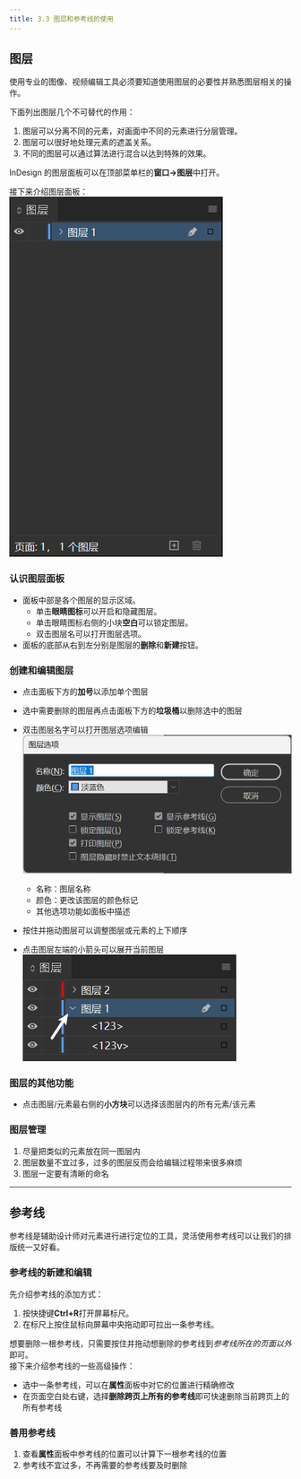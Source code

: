 ```yaml
---
title: 3.3 图层和参考线的使用
---
```


## 图层
使用专业的图像、视频编辑工具必须要知道使用图层的必要性并熟悉图层相关的操作。  

下面列出图层几个不可替代的作用：
1. 图层可以分离不同的元素，对画面中不同的元素进行分层管理。
2. 图层可以很好地处理元素的遮盖关系。
3. 不同的图层可以通过算法进行混合以达到特殊的效果。

InDesign 的图层面板可以在顶部菜单栏的**窗口->图层**中打开。  

接下来介绍图层面板：  
![图层面板](../data/Snipaste_2023-06-06_17-47-13.jpg)

### 认识图层面板
- 面板中部是各个图层的显示区域。
  - 单击**眼睛图标**可以开启和隐藏图层。
  - 单击眼睛图标右侧的小块**空白**可以锁定图层。
  - 双击图层名可以打开图层选项。
- 面板的底部从右到左分别是图层的**删除**和**新建**按钮。

### 创建和编辑图层
- 点击面板下方的**加号**以添加单个图层
- 选中需要删除的图层再点击面板下方的**垃圾桶**以删除选中的图层
- 双击图层名字可以打开图层选项编辑
![图层选项](../data/Snipaste_2023-06-06_18-00-53.jpg)
	- 名称：图层名称
	- 颜色：更改该图层的颜色标记
	- 其他选项功能如面板中描述  

- 按住并拖动图层可以调整图层或元素的上下顺序
- 点击图层左端的小箭头可以展开当前图层  
![点击小箭头](../data/Snipaste_2023-06-06_18-07-58.jpg)


### 图层的其他功能
- 点击图层/元素最右侧的**小方块**可以选择该图层内的所有元素/该元素

### 图层管理
1. 尽量把类似的元素放在同一图层内
2. 图层数量不宜过多，过多的图层反而会给编辑过程带来很多麻烦
3. 图层一定要有清晰的命名

---

## 参考线
参考线是辅助设计师对元素进行进行定位的工具，灵活使用参考线可以让我们的排版统一又好看。

### 参考线的新建和编辑
先介绍参考线的添加方式：
1. 按快捷键**Ctrl+R**打开屏幕标尺。
2. 在标尺上按住鼠标向屏幕中央拖动即可拉出一条参考线。

想要删除一根参考线，只需要按住并拖动想删除的参考线到*参考线所在的页面以外*即可。  
接下来介绍参考线的一些高级操作：
- 选中一条参考线，可以在**属性**面板中对它的位置进行精确修改
- 在页面空白处右键，选择**删除跨页上所有的参考线**即可快速删除当前跨页上的所有参考线

### 善用参考线
1. 查看**属性**面板中参考线的位置可以计算下一根参考线的位置
2. 参考线不宜过多，不再需要的参考线要及时删除